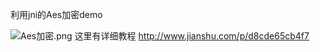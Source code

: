 利用jni的Aes加密demo

![Aes加密.png](http://upload-images.jianshu.io/upload_images/1216032-673debc5c16ffdc4.png?imageMogr2/auto-orient/strip%7CimageView2/2/w/1240)
这里有详细教程
http://www.jianshu.com/p/d8cde65cb4f7

